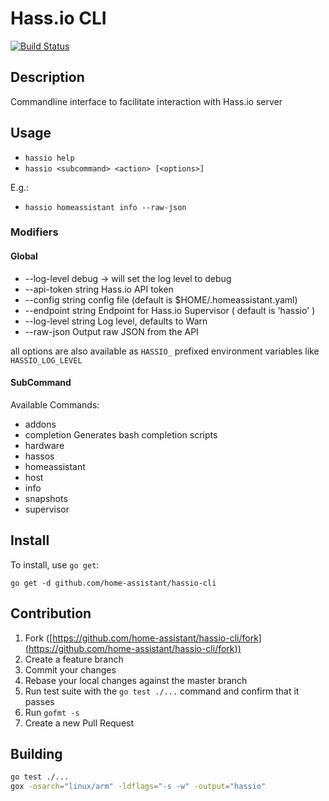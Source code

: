 # Hass.io CLI

[![Build Status](https://travis-ci.org/home-assistant/hassio-cli.svg?branch=master)](https://travis-ci.org/home-assistant/hassio-cli)

## Description

Commandline interface to facilitate interaction with Hass.io server

## Usage

- `hassio help`
- `hassio <subcommand> <action> [<options>]`

E.g.:

- `hassio homeassistant info --raw-json`

### Modifiers

#### Global

- --log-level debug -> will set the log level to debug
- --api-token string   Hass.io API token
- --config string      config file (default is $HOME/.homeassistant.yaml)
- --endpoint string    Endpoint for Hass.io Supervisor ( default is 'hassio' )
- --log-level string   Log level, defaults to Warn
- --raw-json           Output raw JSON from the API

all options are also available as `HASSIO_` prefixed environment variables like `HASSIO_LOG_LEVEL`

#### SubCommand

Available Commands:

- addons
- completion    Generates bash completion scripts
- hardware
- hassos
- homeassistant
- host
- info
- snapshots
- supervisor

## Install

To install, use `go get`:

`go get -d github.com/home-assistant/hassio-cli`

## Contribution

1. Fork ([https://github.com/home-assistant/hassio-cli/fork](https://github.com/home-assistant/hassio-cli/fork))
1. Create a feature branch
1. Commit your changes
1. Rebase your local changes against the master branch
1. Run test suite with the `go test ./...` command and confirm that it passes
1. Run `gofmt -s`
1. Create a new Pull Request

## Building

```bash
go test ./...
gox -osarch="linux/arm" -ldflags="-s -w" -output="hassio"
```
